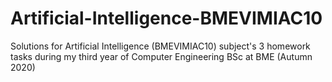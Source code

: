 # Artificial-Intelligence-BMEVIMIAC10
Solutions for Artificial Intelligence (BMEVIMIAC10) subject's 3 homework tasks during my third year of Computer Engineering BSc at BME (Autumn 2020)

